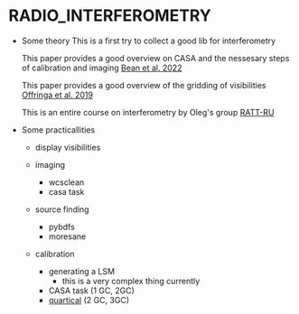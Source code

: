 # RADIO_INTERFEROMETRY

- Some theory 
  This is a first try to collect a good lib for interferometry

  This paper provides a good overview on CASA and the nessesary steps of calibration and imaging
  [Bean et al. 2022](https://arxiv.org/pdf/2210.02276)

  This paper provides a good overview of the gridding of visibilities
  [Offringa et al. 2019](https://arxiv.org/pdf/1908.11232)

  This is an entire course on interferometry by Oleg's group 
  [RATT-RU](https://github.com/ratt-ru/foi-course)

- Some practicallities
  
  - display visibilities

  - imaging
    - wcsclean
    - casa task
           
  - source finding
    - pybdfs
    - moresane

  - calibration
    - generating a LSM
      - this is a very complex thing currently      
    - CASA task (1 GC, 2GC)
    - [quartical](https://quartical.readthedocs.io/en/latest/) (2 GC, 3GC)
